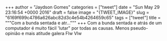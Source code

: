 
+++
author = "Jaydson Gomes"
categories = ["tweet"]
date = "Sun May 29 23:16:54 +0000 2016"
draft = false
image = "{TWEET_IMAGE}"
slug = "6169f699c4786a626abc82d3c4e54b4264659c65"
tags = ["tweet"]
title = """Com a bunda sentada e atr..."""
+++
Com a bunda sentada e atrás de um computador é muito fácil 'lutar" por todas as causas. Menos pseudo-opinião e mais atitude galera Flw Vlw
